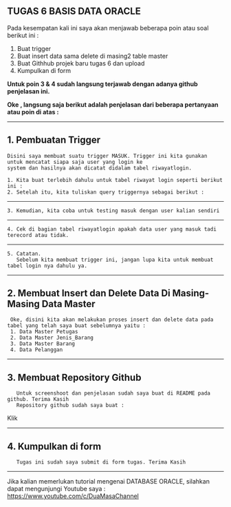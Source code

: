 ## TUGAS 6 BASIS DATA ORACLE

   Pada kesempatan kali ini saya akan menjawab beberapa poin atau soal berikut ini :
   1.	Buat trigger
   2.	Buat insert data sama delete di masing2 table master
   3.	Buat Githhub projek baru tugas 6 dan upload
   4. Kumpulkan di form
 
   **Untuk poin 3 & 4 sudah langsung terjawab dengan adanya github penjelasan ini.**
   
   **Oke , langsung saja berikut adalah penjelasan dari beberapa pertanyaan atau poin di atas :**

-------------------------------------------------------------------------------------------
##  1. Pembuatan Trigger

    Disini saya membuat suatu trigger MASUK. Trigger ini kita gunakan untuk mencatat siapa saja user yang login ke 
    system dan hasilnya akan dicatat didalam tabel riwayatlogin.
    
    1. Kita buat terlebih dahulu untuk tabel riwayat login seperti berikut ini :
    2. Setelah itu, kita tuliskan query triggernya sebagai berikut :
    
-------------------------------------------------------------------------------------------
    3. Kemudian, kita coba untuk testing masuk dengan user kalian sendiri
   

-------------------------------------------------------------------------------------------
    4. Cek di bagian tabel riwayatlogin apakah data user yang masuk tadi terecord atau tidak.
  

-------------------------------------------------------------------------------------------
    5. Catatan.
       Sebelum kita membuat trigger ini, jangan lupa kita untuk membuat tabel login nya dahulu ya.


-------------------------------------------------------------------------------------------
##  2. Membuat Insert dan Delete Data Di Masing-Masing Data Master

     Oke, disini kita akan melakukan proses insert dan delete data pada tabel yang telah saya buat sebelumnya yaitu :
     1. Data Master Petugas
     2. Data Master Jenis_Barang
     3. Data Master Barang
     4. Data Pelanggan
 
-------------------------------------------------------------------------------------------



##  3. Membuat Repository Github
       Untuk screenshoot dan penjelasan sudah saya buat di README pada github. Terima Kasih
       Repository github sudah saya buat :
       
Klik 
       
       
       
-------------------------------------------------------------------------------------------            
##  4. Kumpulkan di form
       
       Tugas ini sudah saya submit di form tugas. Terima Kasih
       
 -------------------------------------------------------------------------------------------         
Jika kalian memerlukan tutorial mengenai DATABASE ORACLE, silahkan dapat mengunjungi Youtube saya :
 https://www.youtube.com/c/DuaMasaChannel




